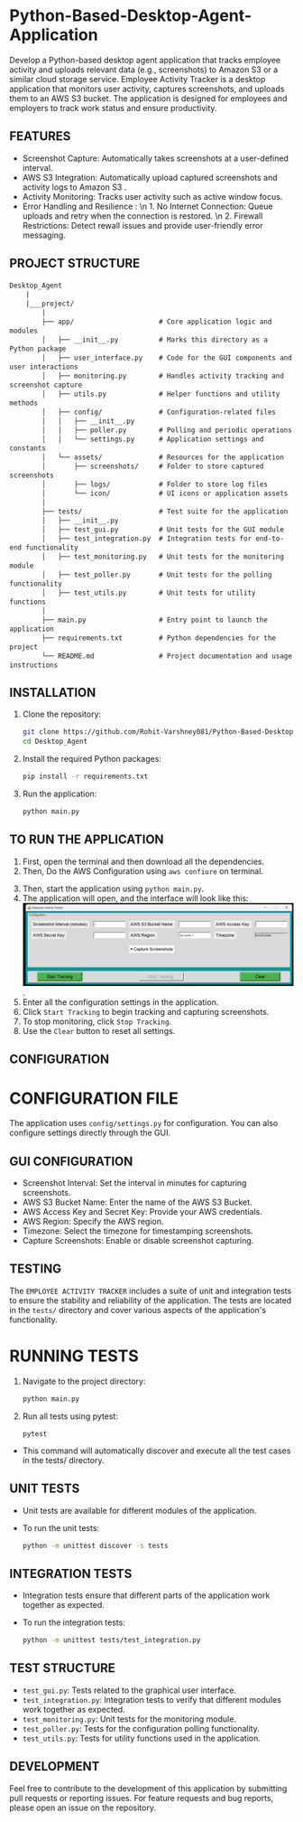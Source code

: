 # Python-Based-Desktop-Agent-Application
Develop a Python-based desktop agent application that tracks employee activity and uploads relevant data (e.g., screenshots) to Amazon S3 or a similar cloud storage service.
Employee Activity Tracker is a desktop application that monitors user activity, captures screenshots, and uploads them to an AWS S3 bucket. The application is designed for employees and employers to track work status and ensure productivity.

## FEATURES

- Screenshot Capture: Automatically takes screenshots at a user-defined interval.
- AWS S3 Integration:  Automatically upload captured screenshots and activity logs to Amazon S3 .
- Activity Monitoring: Tracks user activity such as active window focus.
- Error Handling and Resilience :
                        \n 1. No Internet Connection: Queue uploads and retry when the connection is restored.
                        \n 2. Firewall Restrictions: Detect rewall issues and provide user-friendly error messaging.


## PROJECT STRUCTURE

```
Desktop_Agent
    |
    |___project/
        |
      	├── app/                     # Core application logic and modules
        │   ├── __init__.py          # Marks this directory as a Python package
        │   ├── user_interface.py    # Code for the GUI components and user interactions
        │   ├── monitoring.py        # Handles activity tracking and screenshot capture
        │   ├── utils.py             # Helper functions and utility methods
        │   ├── config/              # Configuration-related files
        │   │   ├── __init__.py
        │   │   ├── poller.py        # Polling and periodic operations
        │   │   └── settings.py      # Application settings and constants
        │   └── assets/              # Resources for the application
        │       ├── screenshots/     # Folder to store captured screenshots
        │       ├── logs/            # Folder to store log files
        │       └── icon/            # UI icons or application assets
        │
        ├── tests/                   # Test suite for the application
        │   ├── __init__.py
        │   ├── test_gui.py          # Unit tests for the GUI module
        │   ├── test_integration.py  # Integration tests for end-to-end functionality
        │   ├── test_monitoring.py   # Unit tests for the monitoring module
        │   ├── test_poller.py       # Unit tests for the polling functionality
        │   ├── test_utils.py        # Unit tests for utility functions
        │
        ├── main.py                  # Entry point to launch the application
        ├── requirements.txt         # Python dependencies for the project
        └── README.md                # Project documentation and usage instructions

```
## INSTALLATION

1. Clone the repository:

    ```bash
    git clone https://github.com/Rohit-Varshney081/Python-Based-Desktop-Agent-Application
    cd Desktop_Agent
    ```

2. Install the required Python packages:

    ```bash
    pip install -r requirements.txt
    ```

3. Run the application:

    ```bash
    python main.py
    ```

## TO RUN THE APPLICATION

1. First, open the terminal and then download all the dependencies.
2. Then, Do the AWS Configuration using `aws confiure` on terminal. 
<!-- This Step is `important` Don't miss out this step, without this step screenshot did't save on a `AWS S3 Bucket`. -->
3. Then, start the application using `python main.py`.
4. The application will open, and the interface will look like this: ![Application's Interface:](Desktop_Agent/project/DEMO_IMAGE/MAIN_UI.png).
5. Enter all the configuration settings in the application.
6. Click `Start Tracking` to begin tracking and capturing screenshots.
7. To stop monitoring, click `Stop Tracking`.
8. Use the `Clear` button to reset all settings.


## CONFIGURATION

# CONFIGURATION FILE
The application uses `config/settings.py` for configuration. You can also configure settings directly through the GUI.

## GUI CONFIGURATION

- Screenshot Interval: Set the interval in minutes for capturing screenshots.
- AWS S3 Bucket Name: Enter the name of the AWS S3 Bucket.
- AWS Access Key and Secret Key: Provide your AWS credentials.
- AWS Region: Specify the AWS region.
- Timezone: Select the timezone for timestamping screenshots.
- Capture Screenshots: Enable or disable screenshot capturing.

## TESTING

The `EMPLOYEE ACTIVITY TRACKER` includes a suite of unit and integration tests to ensure the stability and reliability of the application. The tests are located in the `tests/` directory and cover various aspects of the application's functionality.

# RUNNING TESTS
1. Navigate to the project directory:

    ```bash
    python main.py
    ```

2. Run all tests using pytest:

    ```
    pytest
    ```

- This command will automatically discover and execute all the test cases in the tests/ directory.
## UNIT TESTS

- Unit tests are available for different modules of the application.

- To run the unit tests:

    ```bash
    python -m unittest discover -s tests
    ```

## INTEGRATION TESTS

- Integration tests ensure that different parts of the application work together as expected.

- To run the integration tests:

    ```bash
    python -m unittest tests/test_integration.py
    ```

## TEST STRUCTURE

- `test_gui.py`: Tests related to the graphical user interface.
- `test_integration.py`: Integration tests to verify that different modules work together as expected.
- `test_monitoring.py`: Unit tests for the monitoring module.
- `test_poller.py`: Tests for the configuration polling functionality.
- `test_utils.py`: Tests for utility functions used in the application.

## DEVELOPMENT

Feel free to contribute to the development of this application by submitting pull requests or reporting issues. For feature requests and bug reports, please open an issue on the repository.

